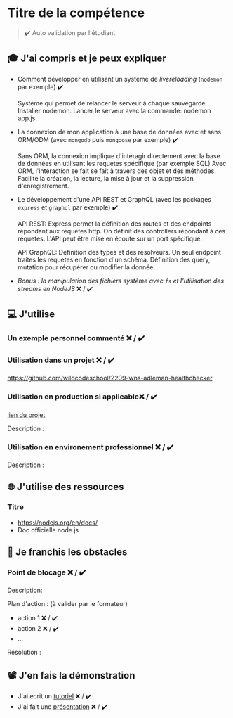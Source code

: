 # Titre de la compétence

> ✔️ Auto validation par l'étudiant

## 🎓 J'ai compris et je peux expliquer

- Comment développer en utilisant un système de *livereloading* (`nodemon` par exemple) ✔️
  
  Système qui permet de relancer le serveur à chaque sauvegarde.
  Installer nodemon.
  Lancer le serveur avec la commande: nodemon app.js
  
- La connexion de mon application à une base de données avec et sans ORM/ODM (avec `mongodb` puis `mongoose` par exemple) ✔️

  Sans ORM, la connexion implique d'intéragir directement avec la base de données en utilisant les requetes spécifique (par exemple SQL)
  Avec ORM, l'interaction se fait se fait à travers des objet et des méthodes. Facilite la création, la lecture, la mise à jour et la suppression d'enregistrement.
  
- Le développement d'une API REST et GraphQL (avec les packages `express` et `graphql` par exemple) ✔️

  API REST:
  Express permet la définition des routes et des endpoints répondant aux requetes http. On définit des controllers répondant à ces requetes. L'API peut être mise en écoute sur un port spécifique.

  API GraphQL:
  Définition des types et des résolveurs. Un seul endpoint traites les requetes en fonction d'un schéma. Définition des query, mutation pour récupérer ou modifier la donnée. 
  
- *Bonus : la manipulation des fichiers système avec `fs` et l'utilisation des streams en NodeJS* ❌ / ✔️

## 💻 J'utilise

### Un exemple personnel commenté ❌ / ✔️


### Utilisation dans un projet ❌ / ✔️
https://github.com/wildcodeschool/2209-wns-adleman-healthchecker

### Utilisation en production si applicable❌ / ✔️

[lien du projet](...)

Description :

### Utilisation en environement professionnel ❌ / ✔️

Description :

## 🌐 J'utilise des ressources

### Titre

- https://nodejs.org/en/docs/
- Doc officielle node.js

## 🚧 Je franchis les obstacles

### Point de blocage ❌ / ✔️

Description:

Plan d'action : (à valider par le formateur)

- action 1 ❌ / ✔️
- action 2 ❌ / ✔️
- ...

Résolution :

## 📽️ J'en fais la démonstration

- J'ai ecrit un [tutoriel](...) ❌ / ✔️
- J'ai fait une [présentation](...) ❌ / ✔️
